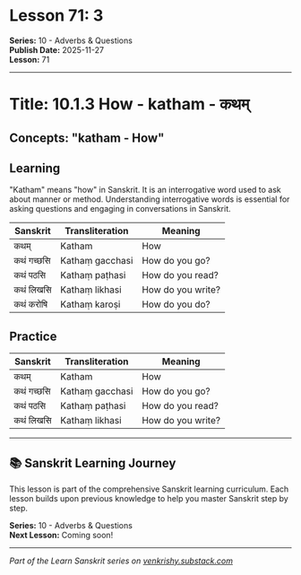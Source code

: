 # Lesson 71: 3

**Series:** 10 - Adverbs & Questions  
**Publish Date:** 2025-11-27  
**Lesson:** 71

---

# Title: 10.1.3 How - katham - कथम्
## Concepts: "katham - How"

## Learning
"Katham" means "how" in Sanskrit. It is an interrogative word used to ask about manner or method. Understanding interrogative words is essential for asking questions and engaging in conversations in Sanskrit.

| Sanskrit           | Transliteration      | Meaning                          |
| ------------------ | -------------------- | -------------------------------- |
| कथम्               | Katham                | How                              |
| कथं गच्छसि        | Kathaṃ gacchasi      | How do you go?                    |
| कथं पठसि          | Kathaṃ paṭhasi       | How do you read?                  |
| कथं लिखसि         | Kathaṃ likhasi       | How do you write?                 |
| कथं करोषि         | Kathaṃ karoṣi        | How do you do?                    |

## Practice
| Sanskrit           | Transliteration      | Meaning                          |
| ------------------ | -------------------- | -------------------------------- |
| कथम्               | Katham                | How                              |
| कथं गच्छसि        | Kathaṃ gacchasi      | How do you go?                    |
| कथं पठसि          | Kathaṃ paṭhasi       | How do you read?                  |
| कथं लिखसि         | Kathaṃ likhasi       | How do you write?                 |

---

## 📚 Sanskrit Learning Journey

This lesson is part of the comprehensive Sanskrit learning curriculum. Each lesson builds upon previous knowledge to help you master Sanskrit step by step.

**Series:** 10 - Adverbs & Questions  
**Next Lesson:** Coming soon!

---
*Part of the Learn Sanskrit series on [venkrishy.substack.com](https://venkrishy.substack.com/s/learn_sanskrit)*
